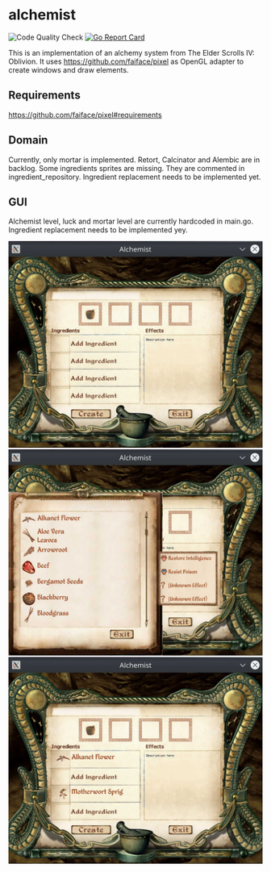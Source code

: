 # alchemist
![Code Quality Check](https://github.com/TemirkhanN/alchemist/workflows/code-quality-check/badge.svg)
[![Go Report Card](https://goreportcard.com/badge/github.com/TemirkhanN/alchemist)](https://goreportcard.com/report/github.com/TemirkhanN/alchemist)

This is an implementation of an alchemy system from The Elder Scrolls IV: Oblivion.
It uses https://github.com/faiface/pixel as OpenGL adapter to create windows and draw elements.

## Requirements
https://github.com/faiface/pixel#requirements


## Domain

Currently, only mortar is implemented.
Retort, Calcinator and Alembic are in backlog.
Some ingredients sprites are missing. They are commented in ingredient_repository.
Ingredient replacement needs to be implemented yet.


## GUI

Alchemist level, luck and mortar level are currently hardcoded in main.go.
Ingredient replacement needs to be implemented yey.

![ingredients](.docs/main.jpeg)
![ingredients](.docs/ingredients.jpeg)
![ingredients](.docs/main-ingredients-filled.jpeg)
